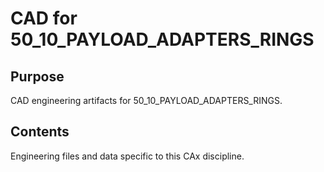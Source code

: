 # CAD for 50_10_PAYLOAD_ADAPTERS_RINGS

## Purpose
CAD engineering artifacts for 50_10_PAYLOAD_ADAPTERS_RINGS.

## Contents
Engineering files and data specific to this CAx discipline.
